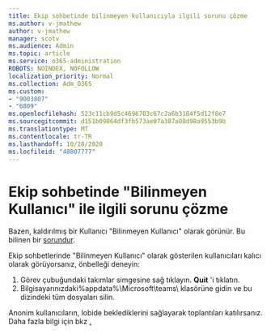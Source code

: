 ```yaml
---
title: Ekip sohbetinde bilinmeyen kullanıcıyla ilgili sorunu çözme
ms.author: v-jmathew
author: v-jmathew
manager: scotv
ms.audience: Admin
ms.topic: article
ms.service: o365-administration
ROBOTS: NOINDEX, NOFOLLOW
localization_priority: Normal
ms.collection: Adm_O365
ms.custom:
- "9003807"
- "6809"
ms.openlocfilehash: 523c11cb9d5c4696703c67c2a6b3184f5d12f8e7
ms.sourcegitcommit: d151b09064df3fb573ae07a387a08d98a9553b9b
ms.translationtype: MT
ms.contentlocale: tr-TR
ms.lasthandoff: 10/28/2020
ms.locfileid: "48807777"
---
```

# <a name="resolving-issue-with-unknown-user-in-teams-chat"></a>Ekip sohbetinde "Bilinmeyen Kullanıcı" ile ilgili sorunu çözme

Bazen, kaldırılmış bir Kullanıcı "Bilinmeyen Kullanıcı" olarak görünür. Bu bilinen bir [sorundur](https://docs.microsoft.com/microsoftteams/troubleshoot/known-issues/removed-user-appears-as-unknown).

Ekip sohbetlerinde "Bilinmeyen Kullanıcı" olarak gösterilen kullanıcıları kalıcı olarak görüyorsanız, önbelleği deneyin:

1.  Görev çubuğundaki takımlar simgesine sağ tıklayın. **Quit** 'i tıklatın.
2.  Bilgisayarınızdaki%appdata%\Microsoft\teams\ klasörüne gidin ve bu dizindeki tüm dosyaları silin.

Anonim kullanıcıların, lobide beklediklerini sağlayarak toplantıları katılırsanız. Daha fazla bilgi için bkz [.](https://support.microsoft.com/office/change-participant-settings-for-a-teams-meeting-53261366-dbd5-45f9-aae9-a70e6354f88e)
